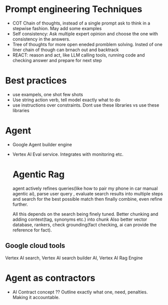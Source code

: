 # Prompt engineering Techniques
- COT Chain of thoughts, instead of a single prompt ask to think in a stepwise fashion. May add some examples
- Self consistency: Ask multiple expert opinion and choose the one with consistency in the answers.
- Tree of thoughts for more open eneded promblem solving. Insted of one liner chain of though can brnach out and backtrack
- REACT: reason and act, like LLM calling tools, running code and checking answer and prepare for next step
# Best practices
- use exampels, one shot few shots
- Use string action verb, tell model exactly what to do
- use instructions over constraints. Dont use these libraries vs use these libraries
# Agent
- Google Agent builder engine
- Vertex AI Eval service. Integrates with monitoring etc.
  # Agentic Rag
   agent actively refines queries(like how to pair my phone in car manual agentic ai), parse user query 
  , evaluate search results into multiple steps
   and search for the best possible match then finally combine, even refine further.

  All this depends on the search being finely tuned. Better chunking and adding context(tag, synonyms etc.) into chunk
  Also better vector database, rankers, check grounding(fact checking, ai can provide the reference for fact).
 ## Google cloud tools
  Vertex AI search, Vertex AI search builder AI, Vertex AI Rag Engine
   # Agent as contractors
  - AI Contract concept
  ?? Outline exactly what one, need, penalties. Making it accountable.
